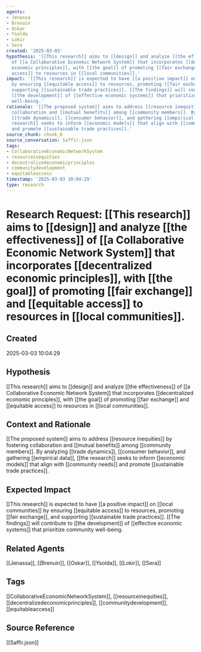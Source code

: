 ```yaml
---
agents:
- Jenassa
- Brenuin
- Oskar
- Ysolda
- Lokir
- Sera
created: '2025-03-03'
hypothesis: '[[This research]] aims to [[design]] and analyze [[the effectiveness]]
  of [[a Collaborative Economic Network System]] that incorporates [[decentralized
  economic principles]], with [[the goal]] of promoting [[fair exchange]] and [[equitable
  access]] to resources in [[local communities]].'
impact: '[[This research]] is expected to have [[a positive impact]] on [[local communities]]
  by ensuring [[equitable access]] to resources, promoting [[fair exchange]], and
  supporting [[sustainable trade practices]]. [[The findings]] will contribute to
  [[the development]] of [[effective economic systems]] that prioritize community
  well-being.'
rationale: '[[The proposed system]] aims to address [[resource inequities]] by fostering
  collaboration and [[mutual benefits]] among [[community members]]. By analyzing
  [[trade dynamics]], [[consumer behavior]], and gathering [[empirical data]], [[the
  research]] seeks to inform [[economic models]] that align with [[community needs]]
  and promote [[sustainable trade practices]].'
source_chunk: chunk_6
source_conversation: Saffir.json
tags:
- CollaborativeEconomicNetworkSystem
- resourceinequities
- decentralizedeconomicprinciples
- communitydevelopment
- equitableaccess
timestamp: '2025-03-03 10:04:29'
type: research
---
```


# Research Request: [[This research]] aims to [[design]] and analyze [[the effectiveness]] of [[a Collaborative Economic Network System]] that incorporates [[decentralized economic principles]], with [[the goal]] of promoting [[fair exchange]] and [[equitable access]] to resources in [[local communities]].

## Created
2025-03-03 10:04:29

## Hypothesis
[[This research]] aims to [[design]] and analyze [[the effectiveness]] of [[a Collaborative Economic Network System]] that incorporates [[decentralized economic principles]], with [[the goal]] of promoting [[fair exchange]] and [[equitable access]] to resources in [[local communities]].

## Context and Rationale
[[The proposed system]] aims to address [[resource inequities]] by fostering collaboration and [[mutual benefits]] among [[community members]]. By analyzing [[trade dynamics]], [[consumer behavior]], and gathering [[empirical data]], [[the research]] seeks to inform [[economic models]] that align with [[community needs]] and promote [[sustainable trade practices]].

## Expected Impact
[[This research]] is expected to have [[a positive impact]] on [[local communities]] by ensuring [[equitable access]] to resources, promoting [[fair exchange]], and supporting [[sustainable trade practices]]. [[The findings]] will contribute to [[the development]] of [[effective economic systems]] that prioritize community well-being.

## Related Agents
[[Jenassa]], [[Brenuin]], [[Oskar]], [[Ysolda]], [[Lokir]], [[Sera]]

## Tags
[[CollaborativeEconomicNetworkSystem]], [[resourceinequities]], [[decentralizedeconomicprinciples]], [[communitydevelopment]], [[equitableaccess]]

## Source Reference
[[Saffir.json]]
